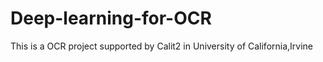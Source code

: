 # Deep-learning-for-OCR
This is a OCR project supported by Calit2 in University of California,Irvine
